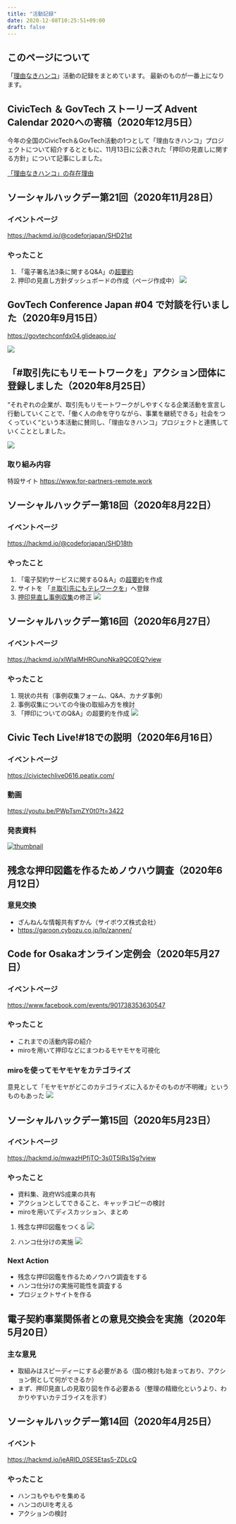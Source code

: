 ```yaml
---
title: "活動記録"
date: 2020-12-08T10:25:51+09:00
draft: false
---
```


## このページについて
「[理由なきハンコ](https://stamping.code4japan.org/)」活動の記録をまとめています。
最新のものが一番上になります。

## CivicTech ＆ GovTech ストーリーズ Advent Calendar 2020への寄稿（2020年12月5日）
今年の全国のCivicTech＆GovTech活動の1つとして「理由なきハンコ」プロジェクトについて紹介するとともに、11月13日に公表された「押印の見直しに関する方針」について記事にしました。

[「理由なきハンコ」の存在理由](https://note.com/kken78/n/nd2f8eeb79b3c)

## ソーシャルハックデー第21回（2020年11月28日）
### イベントページ
https://hackmd.io/@codeforjapan/SHD21st
### やったこと
1. 「電子署名法3条に関するQ&A」の[超要約](https://stamping.code4japan.org/projects/qa-about-electronic-contract2/)
2. 押印の見直し方針ダッシュボードの作成（ページ作成中）
![](https://i.imgur.com/prqHJ6K.png)


## GovTech Conference Japan #04 で対談を行いました（2020年9月15日）
https://govtechconfdx04.glideapp.io/

![](https://i.imgur.com/fLCfQAS.jpg)


## 「#取引先にもリモートワークを」アクション団体に登録しました（2020年8月25日）
“それぞれの企業が、取引先もリモートワークがしやすくなる企業活動を宣言し行動していくことで、「働く人の命を守りながら、事業を継続できる」社会をつくっていく“という本活動に賛同し、「理由なきハンコ」プロジェクトと連携していくこととしました。

![](https://i.imgur.com/cEvXzvm.jpg)

### 取り組み内容
特設サイト
https://www.for-partners-remote.work

## ソーシャルハックデー第18回（2020年8月22日）
### イベントページ
https://hackmd.io/@codeforjapan/SHD18th
### やったこと
1. 「電子契約サービスに関するQ＆A」の[超要約](https://stamping.code4japan.org/projects/qa-about-electronic-contract/)を作成
2. サイトを 「[＃取引先にもテレワークを](https://www.for-partners-remote.work/)」へ登録
3. [押印見直し事例収集](https://stamping.code4japan.org/projects/form/)の修正
![](https://i.imgur.com/QexBbSW.png)


## ソーシャルハックデー第16回（2020年6月27日）
### イベントページ
https://hackmd.io/xlWlalMHROunoNka9QC0EQ?view
### やったこと
1. 現状の共有（事例収集フォーム、Q&A、カナダ事例）
1. 事例収集についての今後の取組み方を検討
1. 「押印についてのQ&A」の超要約を作成
![](https://i.imgur.com/TWx1ygf.png)


## Civic Tech Live!#18での説明（2020年6月16日）
### イベントページ
https://civictechlive0616.peatix.com/
### 動画
https://youtu.be/PWpTsmZY0t0?t=3422
### 発表資料
[![thumbnail](https://files.speakerdeck.com/presentations/afe2003553d74c2f93dd0907123a33c9/slide_9.jpg?15722966)](https://speakerdeck.com/kken78/li-you-nakihanko-puroziekutonituite)
<script async class="speakerdeck-embed" data-slide="10" data-id="afe2003553d74c2f93dd0907123a33c9" data-ratio="1.77777777777778" src="//speakerdeck.com/assets/embed.js"></script>


## 残念な押印図鑑を作るためノウハウ調査（2020年6月12日）
### 意見交換
- ざんねんな情報共有ずかん（サイボウズ株式会社）
- https://garoon.cybozu.co.jp/lp/zannen/


## Code for Osakaオンライン定例会（2020年5月27日）
### イベントページ
https://www.facebook.com/events/901738353630547
### やったこと
- これまでの活動内容の紹介
- miroを用いて押印などにまつわるモヤモヤを可視化
### miroを使ってモヤモヤをカテゴライズ
意見として「モヤモヤがどこのカテゴライズに入るかそのものが不明確」というものもあった
![](https://i.imgur.com/HkvnzJl.jpg)

## ソーシャルハックデー第15回（2020年5月23日）
### イベントページ
https://hackmd.io/mwazHPfjTO-3s0T5lRs1Sg?view
### やったこと
- 資料集、政府WS成果の共有
- アクションとしてできること、キャッチコピーの検討
- miroを用いてディスカッション、まとめ
1. 残念な押印図鑑をつくる
![](https://i.imgur.com/1lu4C8i.jpg)

2. ハンコ仕分けの実施
![](https://i.imgur.com/6sRhOv7.jpg)


### Next Action
- 残念な押印図鑑を作るためノウハウ調査をする
- ハンコ仕分けの実施可能性を調査する
- プロジェクトサイトを作る

## 電子契約事業関係者との意見交換会を実施（2020年5月20日）
### 主な意見
- 取組みはスピーディーにする必要がある（国の検討も始まっており、アクション側として何ができるか）
- まず、押印見直しの見取り図を作る必要ある（整理の精緻化というより、わかりやすいカテゴライスを示す）

## ソーシャルハックデー第14回（2020年4月25日）
### イベント
https://hackmd.io/jeARID_0SESEtas5-ZDLcQ
### やったこと
- ハンコもやもやを集める
- ハンコのUIを考える
- アクションの検討


